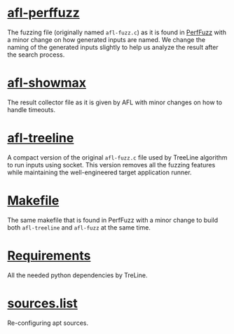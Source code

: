 # [afl-perffuzz](afl-perffuzz.c)

The fuzzing file (originally named `afl-fuzz.c`) as it is found in [PerfFuzz](https://github.com/carolemieux/perffuzz/blob/master/afl-fuzz.c) with a minor change on how generated inputs are named. We change the naming of the generated inputs slightly to help us analyze the result after the search process. 

# [afl-showmax](afl-showmax.c)

The result collector file as it is given by AFL with minor changes on how to handle timeouts.

# [afl-treeline](afl-treeline.c)

A compact version of the original `afl-fuzz.c` file used by TreeLine algorithm to run inputs using socket. This version removes all the fuzzing features while maintaining the well-engineered target application runner.

# [Makefile](Makefile)

The same makefile that is found in PerfFuzz with a minor change to build both `afl-treeline` and `afl-fuzz` at the same time. 

# [Requirements](requierments.txt)

All the needed python dependencies by TreLine. 

# [sources.list](sources.list)

Re-configuring apt sources. 